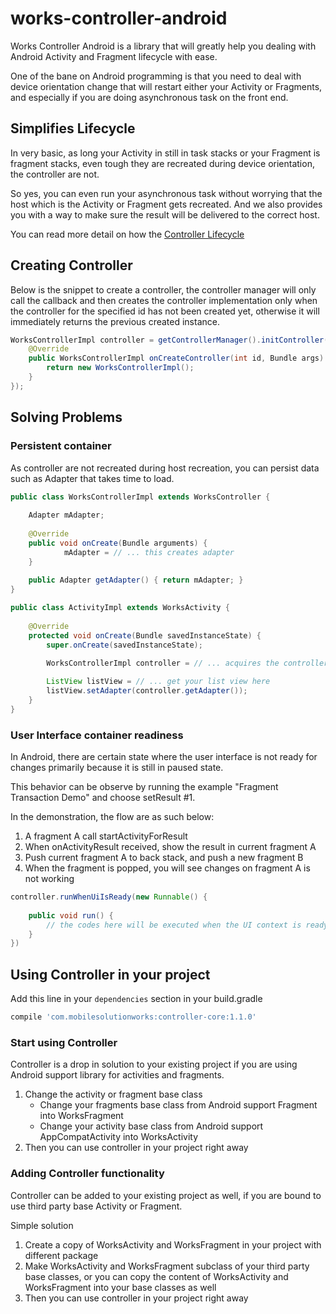 # works-controller-android

Works Controller Android is a library that will greatly help you dealing with Android Activity and 
Fragment lifecycle with ease.

One of the bane on Android programming is that you need to deal with device orientation change that
will restart either your Activity or Fragments, and especially if you are doing asynchronous task on
the front end.

## Simplifies Lifecycle

In very basic, as long your Activity in still in task stacks or your Fragment is fragment stacks,
even tough they are recreated during device orientation, the controller are not.

So yes, you can even run your asynchronous task without worrying that the host which is the Activity
or Fragment gets recreated. And we also provides you with a way to make sure the result will be delivered
to the correct host.

You can read more detail on how the [Controller Lifecycle](https://github.com/mobilesolutionworks/works-controller-android/wiki/Controller-Lifecycle)
 
## Creating Controller
Below is the snippet to create a controller, the controller manager will only call the callback and
then creates the controller implementation only when the controller for the specified id has not been
created yet, otherwise it will immediately returns the previous created instance.

```java
WorksControllerImpl controller = getControllerManager().initController(0, null, new WorksControllerManager.ControllerCallbacks<WorksControllerImpl>() {
    @Override
    public WorksControllerImpl onCreateController(int id, Bundle args) {
        return new WorksControllerImpl();
    }
});
```

## Solving Problems
 
### Persistent container
As controller are not recreated during host recreation, you can persist data such as Adapter that takes
time to load. 

```java
public class WorksControllerImpl extends WorksController {
    
    Adapter mAdapter;
    
    @Override
    public void onCreate(Bundle arguments) {
            mAdapter = // ... this creates adapter 
    }
    
    public Adapter getAdapter() { return mAdapter; } 
}

public class ActivityImpl extends WorksActivity {
    
    @Override
    protected void onCreate(Bundle savedInstanceState) {
        super.onCreate(savedInstanceState);

        WorksControllerImpl controller = // ... acquires the controller
        
        ListView listView = // ... get your list view here
        listView.setAdapter(controller.getAdapter());
    }
} 

```

### User Interface container readiness 
In Android, there are certain state where the user interface is not ready for changes primarily because
it is still in paused state. 

This behavior can be observe by running the example "Fragment Transaction Demo" and choose setResult #1.

In the demonstration, the flow are as such below:
1. A fragment A call startActivityForResult
2. When onActivityResult received, show the result in current fragment A
3. Push current fragment A to back stack, and push a new fragment B
4. When the fragment is popped, you will see changes on fragment A is not working


```java
controller.runWhenUiIsReady(new Runnable() {
    
    public void run() {
        // the codes here will be executed when the UI context is ready
    }
})
```

## Using Controller in your project

Add this line in your `dependencies` section in your build.gradle
```groovy
compile 'com.mobilesolutionworks:controller-core:1.1.0'
```

### Start using Controller
Controller is a drop in solution to your existing project if you are using Android support library for
activities and fragments.
 
1. Change the activity or fragment base class 
   - Change your fragments base class from Android support Fragment into WorksFragment
   - Change your activity base class from Android support AppCompatActivity into WorksActivity
2. Then you can use controller in your project right away

### Adding Controller functionality
Controller can be added to your existing project as well, if you are bound to use third party base Activity
or Fragment.

Simple solution
1. Create a copy of WorksActivity and WorksFragment in your project with different package
2. Make WorksActivity and WorksFragment subclass of your third party base classes, or you can copy the content
of WorksActivity and WorksFragment into your base classes as well
3. Then you can use controller in your project right away
      